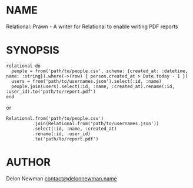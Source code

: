 # NAME

Relational::Prawn - A writer for Relational to enable writing PDF reports

# SYNOPSIS

    relational do
      people = from('path/to/people.csv', schema: {created_at: :datetime, name: :string}).where(->(row) { person.created_at > Date.today - 1 })
      users = from('path/to/usernames.json').select(:id, :name)
      people.join(users).select(:id, :name, :created_at).rename(:id, :user_id).to('path/to/report.pdf')
    end
    
or

    Relational.from('path/to/people.csv')
              .join(Relational.from('path/to/usernames.json'))
              .select(:id, :name, :created_at)
              .rename(:id, :user_id)
              .to('path/to/report.pdf')
# AUTHOR

Delon Newman <contact@delonnewman.name>
